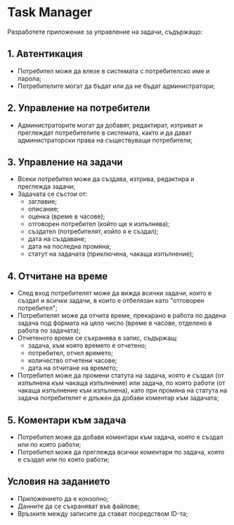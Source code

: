 # Task Manager

Разработете приложение за управление на задачи, съдържащо:

## 1. Автентикация

- Потребител може да влезе в системата с потребителско име и парола;
- Потребителите могат да бъдат или да не бъдат администратори;

## 2. Управление на потребители

- Администраторите могат да добавят, редактират, изтриват и преглеждат потребителите в системата, както и да дават администраторски права на съществуващи потребители;

## 3. Управление на задачи

- Всеки потребител може да създава, изтрива, редактира и преглежда задачи;
- Задачата се състои от:
  - заглавие;
  - описание;
  - оценка (време в часове);
  - отговорен потребител (който ще я изпълнява);
  - създател (потребителят, който я е създал);
  - дата на създаване;
  - дата на последна промяна;
  - статут на задачата (приключена, чакаща изпълнение);

## 4. Отчитане на време

- След вход потребителят може да вижда всички задачи, които е създал и всички задачи, в които е отбелязан като "отговорен потребител";
- Потребителят може да отчита време, прекарано в работа по дадена задача под формата на цяло число (време в часове, отделено в работа по задачата);
- Отчетеното време се съхранява в запис, съдържащ:
  - задача, към която времето е отчетено;
  - потребител, отчел времето;
  - количество отчетени часове;
  - дата на отчитане на времето;
- Потребител може да промени статута на задача, която е създал (от изпълнена към чакаща изпълнение) или задача, по която работи (от чакаща изпълнение към изпълнена), като при промяна на статута на задача потребителят е длъжен да добави коментар към задачата;

## 5. Коментари към задача

- Потребител може да добавя коментари към задача, която е създал или по която работи;
- Потребител може да преглежда всички коментари по задача, която е създал или по която работи;

## Условия на заданието

- Приложението да е конзолно;
- Данните да се съхраняват във файлове;
- Връзките между записите да стават посредством ID-та;
